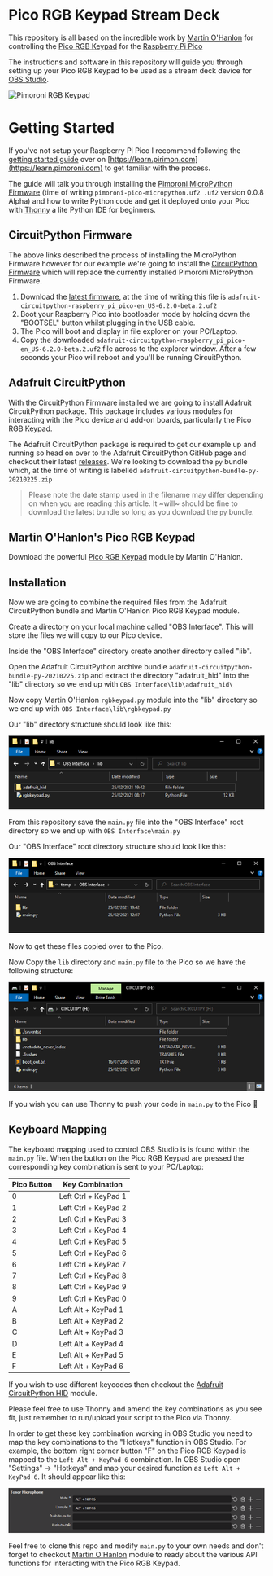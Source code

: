# Pico RGB Keypad Stream Deck
This repository is all based on the incredible work by [Martin O'Hanlon](https://github.com/martinohanlon/pico-rgbkeypad) for controlling the [Pico RGB Keypad](https://shop.pimoroni.com/products/pico-rgb-keypad-base) for the [Raspberry Pi Pico](https://www.raspberrypi.org/documentation/pico/getting-started/)

The instructions and software in this repository will guide you through setting up your Pico RGB Keypad to be used as a stream deck device for [OBS Studio](https://obsproject.com).

![Pimoroni RGB Keypad](https://cdn.shopify.com/s/files/1/0174/1800/products/pico-addons-2_1024x1024.jpg?v=1611177905)

# Getting Started
If you've not setup your Raspberry Pi Pico I recommend following the [getting started guide](https://learn.pimoroni.com/tutorial/hel/getting-started-with-pico) over on [https://learn.pirimon.com](https://learn.pimoroni.com) to get familiar with the process.

The guide will talk you through installing the [Pimoroni MicroPython Firmware](https://github.com/pimoroni/pimoroni-pico/releases) (time of writing `pimoroni-pico-micropython.uf2 .uf2` version 0.0.8 Alpha) and how to write Python code and get it deployed onto your Pico with [Thonny](https://thonny.org/) a lite Python IDE for beginners.

## CircuitPython Firmware
The above links described the process of installing the MicroPython Firmware however for our example we're going to install the [CircuitPython Firmware](https://circuitpython.org/board/raspberry_pi_pico/) which will replace the currently installed Pimoroni MicroPython Firmware.

1) Download the [latest firmware](https://circuitpython.org/board/raspberry_pi_pico/), at the time of writing this file is `adafruit-circuitpython-raspberry_pi_pico-en_US-6.2.0-beta.2.uf2`
1) Boot your Raspberry Pico into bootloader mode by holding down the "BOOTSEL" button whilst plugging in the USB cable.
1) The Pico will boot and display in file explorer on your PC/Laptop.
1) Copy the downloaded `adafruit-circuitpython-raspberry_pi_pico-en_US-6.2.0-beta.2.uf2` file across to the explorer window.  After a few seconds your Pico will reboot and you'll be running CircuitPython.

## Adafruit CircuitPython
With the CircuitPython Firmware installed we are going to install Adafruit CircuitPython package.  This package includes various modules for interacting with the Pico device and add-on boards, particularly the Pico RGB Keypad. 

The Adafruit CircuitPython package is required to get our example up and running so head on over to the Adafruit CircuitPython GitHub page and checkout their latest [releases](https://github.com/adafruit/Adafruit_CircuitPython_Bundle/releases).  We're looking to download the `py` bundle which, at the time of writing is labelled `adafruit-circuitpython-bundle-py-20210225.zip`

> Please note the date stamp used in the filename may differ depending on when you are reading this article.  It ~will~ should be fine to download the latest bundle so long as you download the `py` bundle.

## Martin O'Hanlon's Pico RGB Keypad
Download the powerful [Pico RGB Keypad](https://github.com/martinohanlon/pico-rgbkeypad/blob/main/rgbkeypad/rgbkeypad.py) module by Martin O'Hanlon.  

## Installation
Now we are going to combine the required files from the Adafruit CircuitPython bundle and Martin O'Hanlon Pico RGB Keypad module.

Create a directory on your local machine called "OBS Interface".  This will store the files we will copy to our Pico device.

Inside the "OBS Interface" directory create another directory called "lib".

Open the Adafruit CircuitPython archive bundle `adafruit-circuitpython-bundle-py-20210225.zip` and extract the directory "adafruit_hid" into the "lib" directory so we end up with `OBS Interface\lib\adafruit_hid\`

Now copy Martin O'Hanlon `rgbkeypad.py` module into the "lib" directory so we end up with `OBS Interface\lib\rgbkeypad.py`

Our "lib" directory structure should look like this:

![lib directory contents](/images/lib_contents.png)

From this repository save the `main.py` file into the "OBS Interface" root directory so we end up with `OBS Interface\main.py`

Our "OBS Interface" root directory structure should look like this:

![OBS Interface directory contents](/images/root_contents.png)

Now to get these files copied over to the Pico.

Now Copy the `lib` directory and `main.py` file to the Pico so we have the following structure:

![Pico directory contents](/images/pico_contents.png)

If you wish you can use Thonny to push your code in `main.py` to the Pico 🙂

## Keyboard Mapping
The keyboard mapping used to control OBS Studio is is found within the `main.py` file.  When the button on the Pico RGB Keypad are pressed the corresponding key combination is sent to your PC/Laptop:

| Pico Button  	| Key Combination   	|
|---	        |---	                |
| 0   	        | Left Ctrl + KeyPad 1  |
| 1  	        | Left Ctrl + KeyPad 2  |
| 2  	        | Left Ctrl + KeyPad 3  |
| 3  	        | Left Ctrl + KeyPad 4  |
| 4  	        | Left Ctrl + KeyPad 5  |
| 5  	        | Left Ctrl + KeyPad 6  |
| 6  	        | Left Ctrl + KeyPad 7  |
| 7  	        | Left Ctrl + KeyPad 8  |
| 8  	        | Left Ctrl + KeyPad 9  |
| 9  	        | Left Ctrl + KeyPad 0  |
| A  	        | Left Alt + KeyPad 1   |
| B  	        | Left Alt + KeyPad 2   |
| C  	        | Left Alt + KeyPad 3   |
| D  	        | Left Alt + KeyPad 4   |
| E  	        | Left Alt + KeyPad 5   |
| F  	        | Left Alt + KeyPad 6   |

If you wish to use different keycodes then checkout the [Adafruit CircuitPython HID](https://github.com/adafruit/Adafruit_CircuitPython_HID/blob/master/adafruit_hid/keycode.py) module.

Please feel free to use Thonny and amend the key combinations as you see fit, just remember to run/upload your script to the Pico via Thonny. 

In order to get these key combination working in OBS Studio you need to map the key combinations to the "Hotkeys" function in OBS Studio. For example, the bottom right corner button "F" on the Pico RGB Keypad is mapped to the `Left Alt + KeyPad 6` combination.  In OBS Studio open "Settings" -> "Hotkeys" and map your desired function as `Left Alt + KeyPad 6`.  It should appear like this:

![OBS Hotkey Mapping](/images/obs_hotkey.png)

Feel free to clone this repo and modify `main.py` to your own needs and don't forget to checkout [Martin O'Hanlon](https://github.com/martinohanlon/pico-rgbkeypad) module to ready about the various API functions for interacting with the Pico RGB Keypad.